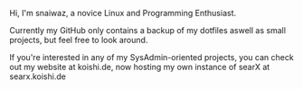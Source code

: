 Hi, I'm snaiwaz, a novice Linux and Programming Enthusiast.

Currently my GitHub only contains a backup of my dotfiles aswell as small projects, but feel free to look around.

If you're interested in any of my SysAdmin-oriented projects, you can check out my website at koishi.de, now hosting my own instance of searX at searx.koishi.de
